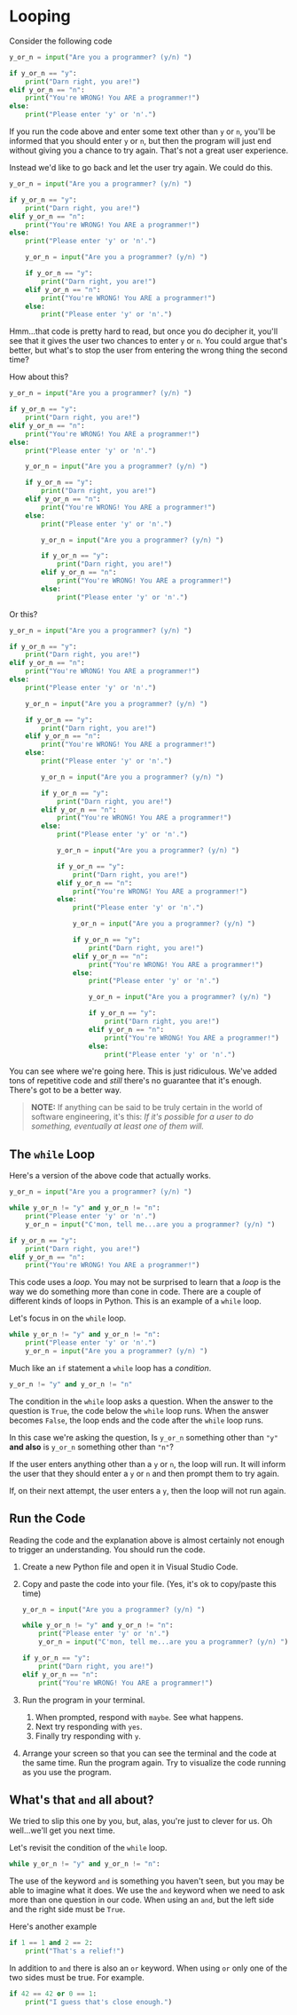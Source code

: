 # Looping

Consider the following code

```python
y_or_n = input("Are you a programmer? (y/n) ")

if y_or_n == "y":
    print("Darn right, you are!")
elif y_or_n == "n":
    print("You're WRONG! You ARE a programmer!")
else:
    print("Please enter 'y' or 'n'.")
```

If you run the code above and enter some text other than `y` or `n`, you'll be informed that you should enter `y` or `n`, but then the program will just end without giving you a chance to try again. That's not a great user experience.

Instead we'd like to go back and let the user try again. We could do this.

```python
y_or_n = input("Are you a programmer? (y/n) ")

if y_or_n == "y":
    print("Darn right, you are!")
elif y_or_n == "n":
    print("You're WRONG! You ARE a programmer!")
else:
    print("Please enter 'y' or 'n'.")

    y_or_n = input("Are you a programmer? (y/n) ")

    if y_or_n == "y":
        print("Darn right, you are!")
    elif y_or_n == "n":
        print("You're WRONG! You ARE a programmer!")
    else:
        print("Please enter 'y' or 'n'.")
```

Hmm...that code is pretty hard to read, but once you do decipher it, you'll see that it gives the user two chances to enter `y` or `n`. You could argue that's better, but what's to stop the user from entering the wrong thing the second time?

How about this?

```python
y_or_n = input("Are you a programmer? (y/n) ")

if y_or_n == "y":
    print("Darn right, you are!")
elif y_or_n == "n":
    print("You're WRONG! You ARE a programmer!")
else:
    print("Please enter 'y' or 'n'.")

    y_or_n = input("Are you a programmer? (y/n) ")

    if y_or_n == "y":
        print("Darn right, you are!")
    elif y_or_n == "n":
        print("You're WRONG! You ARE a programmer!")
    else:
        print("Please enter 'y' or 'n'.")

        y_or_n = input("Are you a programmer? (y/n) ")

        if y_or_n == "y":
            print("Darn right, you are!")
        elif y_or_n == "n":
            print("You're WRONG! You ARE a programmer!")
        else:
            print("Please enter 'y' or 'n'.")
```

Or this?

```python
y_or_n = input("Are you a programmer? (y/n) ")

if y_or_n == "y":
    print("Darn right, you are!")
elif y_or_n == "n":
    print("You're WRONG! You ARE a programmer!")
else:
    print("Please enter 'y' or 'n'.")

    y_or_n = input("Are you a programmer? (y/n) ")

    if y_or_n == "y":
        print("Darn right, you are!")
    elif y_or_n == "n":
        print("You're WRONG! You ARE a programmer!")
    else:
        print("Please enter 'y' or 'n'.")

        y_or_n = input("Are you a programmer? (y/n) ")

        if y_or_n == "y":
            print("Darn right, you are!")
        elif y_or_n == "n":
            print("You're WRONG! You ARE a programmer!")
        else:
            print("Please enter 'y' or 'n'.")

            y_or_n = input("Are you a programmer? (y/n) ")

            if y_or_n == "y":
                print("Darn right, you are!")
            elif y_or_n == "n":
                print("You're WRONG! You ARE a programmer!")
            else:
                print("Please enter 'y' or 'n'.")

                y_or_n = input("Are you a programmer? (y/n) ")

                if y_or_n == "y":
                    print("Darn right, you are!")
                elif y_or_n == "n":
                    print("You're WRONG! You ARE a programmer!")
                else:
                    print("Please enter 'y' or 'n'.")

                    y_or_n = input("Are you a programmer? (y/n) ")

                    if y_or_n == "y":
                        print("Darn right, you are!")
                    elif y_or_n == "n":
                        print("You're WRONG! You ARE a programmer!")
                    else:
                        print("Please enter 'y' or 'n'.")
```

You can see where we're going here. This is just ridiculous. We've added tons of repetitive code and _still_ there's no guarantee that it's enough. There's got to be a better way.

> **NOTE:** If anything can be said to be truly certain in the world of software engineering, it's this: _If it's possible for a user to do something, eventually at least one of them will._

## The `while` Loop

Here's a version of the above code that actually works.

```python
y_or_n = input("Are you a programmer? (y/n) ")

while y_or_n != "y" and y_or_n != "n":
    print("Please enter 'y' or 'n'.")
    y_or_n = input("C'mon, tell me...are you a programmer? (y/n) ")

if y_or_n == "y":
    print("Darn right, you are!")
elif y_or_n == "n":
    print("You're WRONG! You ARE a programmer!")
```

This code uses a _loop_. You may not be surprised to learn that a _loop_ is the way we do something more than cone in code. There are a couple of different kinds of loops in Python. This is an example of a `while` loop.

Let's focus in on the `while` loop.

```python
while y_or_n != "y" and y_or_n != "n":
    print("Please enter 'y' or 'n'.")
    y_or_n = input("Are you a programmer? (y/n) ")
```

Much like an `if` statement a `while` loop has a _condition_.

```python
y_or_n != "y" and y_or_n != "n"
```

The condition in the `while` loop asks a question. When the answer to the question is `True`, the code below the `while` loop runs. When the answer becomes `False`, the loop ends and the code after the `while` loop runs.

In this case we're asking the question, Is `y_or_n` something other than `"y"` **and also** is `y_or_n` something other than `"n"`?

If the user enters anything other than a `y` or `n`, the loop will run. It will inform the user that they should enter a `y` or `n` and then prompt them to try again.

If, on their next attempt, the user enters a `y`, then the loop will not run again.

## Run the Code

Reading the code and the explanation above is almost certainly not enough to trigger an understanding. You should run the code.

1. Create a new Python file and open it in Visual Studio Code.
1. Copy and paste the code into your file. (Yes, it's ok to copy/paste this time)

    ```python
    y_or_n = input("Are you a programmer? (y/n) ")

    while y_or_n != "y" and y_or_n != "n":
        print("Please enter 'y' or 'n'.")
        y_or_n = input("C'mon, tell me...are you a programmer? (y/n) ")

    if y_or_n == "y":
        print("Darn right, you are!")
    elif y_or_n == "n":
        print("You're WRONG! You ARE a programmer!")
    ```

1. Run the program in your terminal.
    1. When prompted, respond with `maybe`. See what happens.
    1. Next try responding with `yes`.
    1. Finally try responding with `y`.
1. Arrange your screen so that you can see the terminal and the code at the same time. Run the program again. Try to visualize the code running as you use the program.

## What's that `and` all about?

We tried to slip this one by you, but, alas, you're just to clever for us. Oh well...we'll get you next time.

Let's revisit the condition of the `while` loop.

```python
while y_or_n != "y" and y_or_n != "n":
```

The use of the keyword `and` is something you haven't seen, but you may be able to imagine what it does. We use the `and` keyword when we need to ask more than one question in our code. When using an `and`, but the left side and the right side must be `True`.

Here's another example

```python
if 1 == 1 and 2 == 2:
    print("That's a relief!")
```

In addition to `and` there is also an `or` keyword. When using `or` only one of the two sides must be true. For example.

```python
if 42 == 42 or 0 == 1:
    print("I guess that's close enough.")
```
